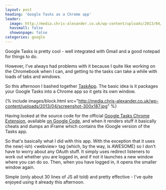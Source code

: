 ```yaml
---
layout: post
heading: 'Google Tasks as a Chrome app'
leader:
  image: http://media.chris-alexander.co.uk/wp-content/uploads/2013/04/screenshot-300x187.jpg
  hassmall: false
  showonpage: false
categories: google
---
```


Google Tasks is pretty cool - well integrated with Gmail and a good notepad for things to do.

However, I've always had problems with it because I quite like working on the Chromebook when I can, and getting to the tasks can take a while with loads of tabs and windows.

So this afternoon I bashed together [TaskApp](https://chrome.google.com/webstore/detail/taskapp/pfhffbadldacimplopjdegdjcnmdfpom?hl=en). The basic idea is it packages your Google Tasks into a Chrome app so it gets its own window.

{% include images/block.html src="http://media.chris-alexander.co.uk/wp-content/uploads/2013/04/screenshot-300x187.jpg" %}

Having looked at the source code for the official [Google Tasks Chrome Extension](https://chrome.google.com/webstore/detail/google-tasks-by-google/dmglolhoplikcoamfgjgammjbgchgjdd), available [on Google Code](https://code.google.com/p/google-tasks-chrome-extension), and when it renders stuff it basically cheats and dumps an iFrame which contains the iGoogle version of the Tasks app.

So that's basically what I did with this app. With the exception that it uses the new(-ish) &lt;webview&gt; tag (which, by the way, is AWESOME) so I don't have to worry about any OAuth stuff. It simply uses redirect listeners to work out whether you are logged in, and if not it launches a new window where you can do so. Then, when you have logged in, it opens the smaller window again.

Simple (only about 30 lines of JS all told) and pretty effective - I've quite enjoyed using it already this afternoon.
